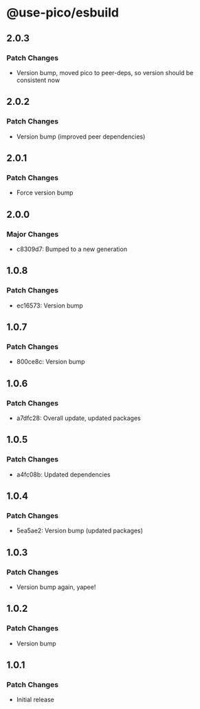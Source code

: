 # @use-pico/esbuild

## 2.0.3

### Patch Changes

- Version bump, moved pico to peer-deps, so version should be consistent now

## 2.0.2

### Patch Changes

- Version bump (improved peer dependencies)

## 2.0.1

### Patch Changes

- Force version bump

## 2.0.0

### Major Changes

- c8309d7: Bumped to a new generation

## 1.0.8

### Patch Changes

- ec16573: Version bump

## 1.0.7

### Patch Changes

- 800ce8c: Version bump

## 1.0.6

### Patch Changes

- a7dfc28: Overall update, updated packages

## 1.0.5

### Patch Changes

- a4fc08b: Updated dependencies

## 1.0.4

### Patch Changes

- 5ea5ae2: Version bump (updated packages)

## 1.0.3

### Patch Changes

- Version bump again, yapee!

## 1.0.2

### Patch Changes

- Version bump

## 1.0.1

### Patch Changes

- Initial release
